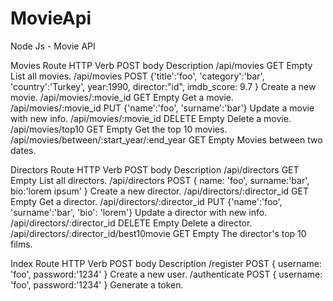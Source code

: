 # MovieApi
Node Js - Movie API

Movies
Route	HTTP Verb	POST body	Description
/api/movies	GET	Empty	List all movies.
/api/movies	POST	{'title':'foo', 'category':'bar', 'country':'Turkey', year:1990, director:"id", imdb_score: 9.7 }	Create a new movie.
/api/movies/:movie_id	GET	Empty	Get a movie.
/api/movies/:movie_id	PUT	{'name':'foo', 'surname':'bar'}	Update a movie with new info.
/api/movies/:movie_id	DELETE	Empty	Delete a movie.
/api/movies/top10	GET	Empty	Get the top 10 movies.
/api/movies/between/:start_year/:end_year	GET	Empty	Movies between two dates.

Directors
Route	HTTP Verb	POST body	Description
/api/directors	GET	Empty	List all directors.
/api/directors	POST	{ name: 'foo', surname:'bar', bio:'lorem ipsum' }	Create a new director.
/api/directors/:director_id	GET	Empty	Get a director.
/api/directors/:director_id	PUT	{'name':'foo', 'surname':'bar', 'bio': 'lorem'}	Update a director with new info.
/api/directors/:director_id	DELETE	Empty	Delete a director.
/api/directors/:director_id/best10movie	GET	Empty	The director's top 10 films.

Index
Route	HTTP Verb	POST body	Description
/register	POST	{ username: 'foo', password:'1234' }	Create a new user.
/authenticate	POST	{ username: 'foo', password:'1234' }	Generate a token.